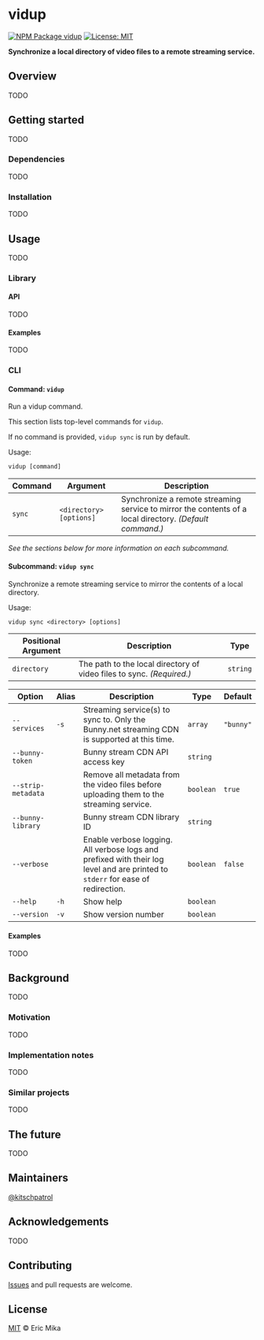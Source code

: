 <!--+ Warning: Content inside HTML comment blocks was generated by mdat and may be overwritten. +-->

<!-- title -->

# vidup

<!-- /title -->

<!-- badges -->

[![NPM Package vidup](https://img.shields.io/npm/v/vidup.svg)](https://npmjs.com/package/vidup)
[![License: MIT](https://img.shields.io/badge/License-MIT-yellow.svg)](https://opensource.org/licenses/MIT)

<!-- /badges -->

<!-- short-description -->

**Synchronize a local directory of video files to a remote streaming service.**

<!-- /short-description -->

## Overview

TODO

## Getting started

TODO

### Dependencies

TODO

### Installation

TODO

## Usage

TODO

### Library

#### API

TODO

#### Examples

TODO

### CLI

<!-- cli-help -->

#### Command: `vidup`

Run a vidup command.

This section lists top-level commands for `vidup`.

If no command is provided, `vidup sync` is run by default.

Usage:

```txt
vidup [command]
```

| Command | Argument                  | Description                                                                                              |
| ------- | ------------------------- | -------------------------------------------------------------------------------------------------------- |
| `sync`  | `<directory>` `[options]` | Synchronize a remote streaming service to mirror the contents of a local directory. _(Default command.)_ |

_See the sections below for more information on each subcommand._

#### Subcommand: `vidup sync`

Synchronize a remote streaming service to mirror the contents of a local directory.

Usage:

```txt
vidup sync <directory> [options]
```

| Positional Argument | Description                                                           | Type     |
| ------------------- | --------------------------------------------------------------------- | -------- |
| `directory`         | The path to the local directory of video files to sync. _(Required.)_ | `string` |

| Option             | Alias | Description                                                                                                                     | Type      | Default   |
| ------------------ | ----- | ------------------------------------------------------------------------------------------------------------------------------- | --------- | --------- |
| `--services`       | `-s`  | Streaming service(s) to sync to. Only the Bunny.net streaming CDN is supported at this time.                                    | `array`   | `"bunny"` |
| `--bunny-token`    |       | Bunny stream CDN API access key                                                                                                 | `string`  |           |
| `--strip-metadata` |       | Remove all metadata from the video files before uploading them to the streaming service.                                        | `boolean` | `true`    |
| `--bunny-library`  |       | Bunny stream CDN library ID                                                                                                     | `string`  |           |
| `--verbose`        |       | Enable verbose logging. All verbose logs and prefixed with their log level and are printed to `stderr` for ease of redirection. | `boolean` | `false`   |
| `--help`           | `-h`  | Show help                                                                                                                       | `boolean` |           |
| `--version`        | `-v`  | Show version number                                                                                                             | `boolean` |           |

<!-- /cli-help -->

#### Examples

TODO

## Background

TODO

### Motivation

TODO

### Implementation notes

TODO

### Similar projects

TODO

## The future

TODO

## Maintainers

[@kitschpatrol](https://github.com/kitschpatrol)

## Acknowledgements

TODO

<!-- footer -->

## Contributing

[Issues](https://github.com/kitschpatrol/vidup/issues) and pull requests are welcome.

## License

[MIT](license.txt) © Eric Mika

<!-- /footer -->
